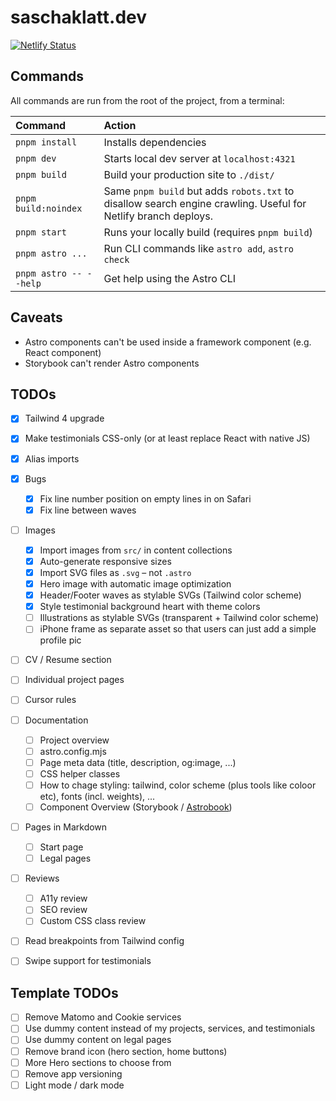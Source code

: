 # saschaklatt.dev

[![Netlify Status](https://api.netlify.com/api/v1/badges/9008f0b9-b681-42be-af32-19e2efb19170/deploy-status)](https://app.netlify.com/sites/saschaklatt/deploys)

## Commands

All commands are run from the root of the project, from a terminal:

| Command                   | Action                                                                                                         |
| :------------------------ | :------------------------------------------------------------------------------------------------------------- |
| `pnpm install`            | Installs dependencies                                                                                          |
| `pnpm dev`                | Starts local dev server at `localhost:4321`                                                                    |
| `pnpm build`              | Build your production site to `./dist/`                                                                        |
| `pnpm build:noindex`      | Same `pnpm build` but adds `robots.txt` to disallow search engine crawling. Useful for Netlify branch deploys. |
| `pnpm start`              | Runs your locally build (requires `pnpm build`)                                                                |
| `pnpm astro ...`          | Run CLI commands like `astro add`, `astro check`                                                               |
| `pnpm astro -- --help`    | Get help using the Astro CLI                                                                                   |

## Caveats

- Astro components can't be used inside a framework component (e.g. React component)
- Storybook can't render Astro components

## TODOs

- [x] Tailwind 4 upgrade
- [x] Make testimonials CSS-only (or at least replace React with native JS)
- [x] Alias imports
- [x] Bugs
    - [x] Fix line number position on empty lines in <Editor/> on Safari
    - [x] Fix line between waves
- [ ] Images
    - [x] Import images from `src/` in content collections
    - [x] Auto-generate responsive sizes
    - [x] Import SVG files as `.svg` – not `.astro`
    - [x] Hero image with automatic image optimization
    - [x] Header/Footer waves as stylable SVGs (Tailwind color scheme)
    - [x] Style testimonial background heart with theme colors
    - [ ] Illustrations as stylable SVGs (transparent + Tailwind color scheme)
    - [ ] iPhone frame as separate asset so that users can just add a simple profile pic
- [ ] CV / Resume section
- [ ] Individual project pages
- [ ] Cursor rules
- [ ] Documentation
    - [ ] Project overview
    - [ ] astro.config.mjs
    - [ ] Page meta data (title, description, og:image, ...)
    - [ ] CSS helper classes
    - [ ] How to chage styling: tailwind, color scheme (plus tools like coloor etc), fonts (incl. weights), ...
    - [ ] Component Overview (Storybook / [Astrobook](https://github.com/ocavue/astrobook))
- [ ] Pages in Markdown
    - [ ] Start page
    - [ ] Legal pages
- [ ] Reviews
    - [ ] A11y review
    - [ ] SEO review
    - [ ] Custom CSS class review
- [ ] Read breakpoints from Tailwind config
- [ ] Swipe support for testimonials


## Template TODOs

- [ ] Remove Matomo and Cookie services
- [ ] Use dummy content instead of my projects, services, and testimonials
- [ ] Use dummy content on legal pages
- [ ] Remove brand icon (hero section, home buttons)
- [ ] More Hero sections to choose from
- [ ] Remove app versioning
- [ ] Light mode / dark mode

